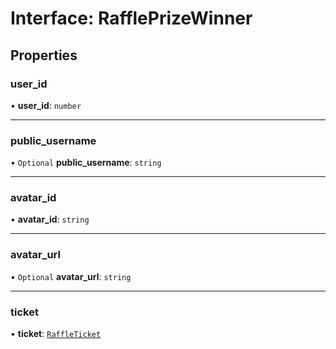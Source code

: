 # Interface: RafflePrizeWinner

## Properties

### user\_id

• **user\_id**: `number`

___

### public\_username

• `Optional` **public\_username**: `string`

___

### avatar\_id

• **avatar\_id**: `string`

___

### avatar\_url

• `Optional` **avatar\_url**: `string`

___

### ticket

• **ticket**: [`RaffleTicket`](RaffleTicket.md)
